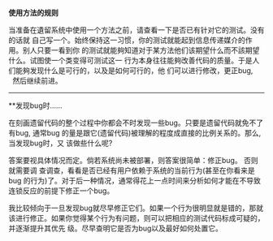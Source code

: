 **使用方法的规则**

当准备在遺留系统中使用一个方法之前，请查看一下是否已有针对它的测试。没有的话就 自己写一个。始终保持这一习惯，你的测试就能起到信息传递媒介的作用。别人只要一看到你 的测试就能夠知道对于某方法他们该期望什么而不該期望什么。试图使一个类变得可测试这一 行为本身往往能夠改善代码的质量。于是人们能夠发现什么是可行的，以及是如何可行的，他 们可以进行修改，更正bug,   然后继续前进。


***

**发现bug时……

在刻画遗留代码的整个过程中你都会不时发现一些bug。只要是遗留代码就免不了有bug, 通常bug 的量是跟它(遗留代码)被理解的程度成直接的比例关系的。那么,当发现bug时，又 该做些什么呢?

答案要视具体情况而定。倘若系统尚未被部署，则答案很简单：修正bug。 否则就需要调 查调查，看看是否已经有用户依赖于系统的当前行为(甚至在你看来是bug 的行为)了。对于后一种情况，通常得花上一点时间来分析如何才能在不导致连锁反应的前提下修正一个bug。

我比较倾向于一旦发现bug就尽早修正它们。如果一个行为很明显就是错的，那就该进行修正。如果你觉得某个行为有问题，则可以把相应的测试代码标成可疑的，并逐渐提升其优先 级。尽早查明它是否为bug以及最好如何处置它。


